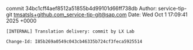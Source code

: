 commit 34bc1cff4aef8512a51855b4d99101d66ff738db
Author: service-tip-git <tmsatsls+github.com_service-tip-git@sap.com>
Date:   Wed Oct 1 17:09:41 2025 +0000

    [INTERNAL] Translation delivery: commit by LX Lab
    
    Change-Id: I85b269a0549c043cb46335b724cf3feca5925514
